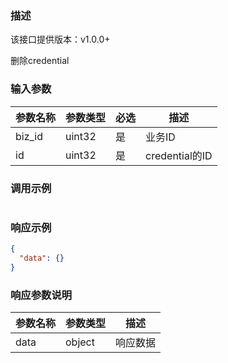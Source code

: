 ### 描述

该接口提供版本：v1.0.0+

删除credential

### 输入参数

| 参数名称     | 参数类型     | 必选   | 描述             |
| ------------ | ------------ | ------ | ---------------- |
| biz_id    | uint32       | 是     | 业务ID |
| id | uint32 | 是 | credential的ID |

### 调用示例

```json

```

### 响应示例

```json
{
  "data": {}
}
```

### 响应参数说明

| 参数名称     | 参数类型   | 描述                           |
| ------------ | ---------- | ------------------------------ |
|       data       |      object      |            响应数据                  |

